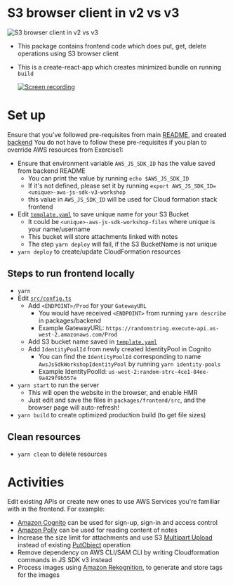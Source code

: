 # S3 browser client in v2 vs v3

![S3 browser client in v2 vs v3](http://docs.aws.amazon.com/sdk-for-javascript/v2/developer-guide/images/browsericon.png)

- This package contains frontend code which does put, get, delete operations using S3 browser client
- This is a create-react-app which creates minimized bundle on running `build`

  [![Screen recording](https://img.youtube.com/vi/qBltinDalzU/0.jpg)](https://www.youtube.com/watch?v=qBltinDalzU)

# Set up

Ensure that you've followed pre-requisites from main [README](../../README.md), and created [backend](../backend/README.md)
You do not have to follow these pre-requisites if you plan to override AWS resources from Exercise1:

- Ensure that environment variable `AWS_JS_SDK_ID` has the value saved from backend README
  - You can print the value by running `echo $AWS_JS_SDK_ID`
  - If it's not defined, please set it by running `export AWS_JS_SDK_ID=<unique>-aws-js-sdk-v3-workshop`
  - this value in `AWS_JS_SDK_ID` will be used for Cloud formation stack frontend
- Edit [`template.yaml`](./template.yaml#L12) to save unique name for your S3 Bucket
  - It could be `<unique>-aws-js-sdk-workshop-files` where unique is your name/username
  - This bucket will store attachments linked with notes
  - The step `yarn deploy` will fail, if the S3 BucketName is not unique
- `yarn deploy` to create/update CloudFormation resources

## Steps to run frontend locally

- `yarn`
- Edit [`src/config.ts`](./src/config.ts)
  - Add `<ENDPOINT>/Prod` for your `GatewayURL`
    - You would have received `<ENDPOINT>` from running `yarn describe` in packages/backend
    - Example GatewayURL: `https://randomstring.execute-api.us-west-2.amazonaws.com/Prod`
  - Add S3 bucket name saved in [`template.yaml`](./template.yaml#L12)
  - Add `IdentityPoolId` from newly created IdentityPool in Cognito
    - You can find the `IdentityPoolId` corresponding to name `AwsJsSdkWorkshopIdentityPool` by running `yarn identity-pools`
    - Example IdentityPoolId: `us-west-2:random-strc-4ce1-84ee-9a429f9b557e`
- `yarn start` to run the server
  - This will open the website in the browser, and enable HMR
  - Just edit and save the files in `packages/frontend/src`, and the browser page will auto-refresh!
- `yarn build` to create optimized production build (to get file sizes)

## Clean resources

- `yarn clean` to delete resources

# Activities

Edit existing APIs or create new ones to use AWS Services you're familiar with in the frontend. For example:

- [Amazon Cognito](https://aws.amazon.com/cognito/) can be used for sign-up, sign-in and access control
- [Amazon Polly](https://aws.amazon.com/polly/) can be used for reading content of notes
- Increase the size limit for attachments and use S3 [Multipart Upload](https://docs.aws.amazon.com/AmazonS3/latest/API/mpUploadInitiate.html) instead of existing [PutObject](https://docs.aws.amazon.com/AmazonS3/latest/API/SOAPPutObject.html) operation
- Remove dependency on AWS CLI/SAM CLI by writing Cloudformation commands in JS SDK v3 instead
- Process images using [Amazon Rekognition](https://aws.amazon.com/rekognition/), to generate and store tags for the images
